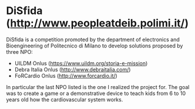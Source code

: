 # DiSfida (http://www.peopleatdeib.polimi.it/)
DiSfida is a competition promoted by the department of electronics and Bioengineering of Politecnico di Milano to develop solutions proposed by three NPO:
- UILDM Onlus (https://www.uildm.org/storia-e-mission)
- Debra	Italia	Onlus (http://www.debraitalia.com/)
- FoRCardio Onlus (http://www.forcardio.it/)

In particular the last NPO listed is the one I realized the project for. The goal was to create a game or a demonstrative device to teach kids from 6 to 10 years old how the cardiovascular system works. 
